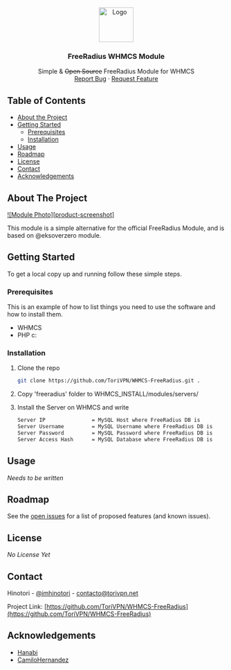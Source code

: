 <br />
<p align="center">
  <a href="https://github.com/ToriVPN/WHMCS-FreeRadius">
    <img src="https://hinotori.moe/ToriVPN/Github_WHMCSModule.png" alt="Logo" width="80" height="80">
  </a>

  <h3 align="center">FreeRadius WHMCS Module</h3>

  <p align="center">
    Simple & <strike>Open Source</strike> FreeRadius Module for WHMCS
    <br />
    <a href="https://github.com/ToriVPN/WHMCS-FreeRadius/issues">Report Bug</a>
    ·
    <a href="https://github.com/ToriVPN/WHMCS-FreeRadius/issues">Request Feature</a>
  </p>
</p>



<!-- TABLE OF CONTENTS -->
## Table of Contents

* [About the Project](#about-the-project)
* [Getting Started](#getting-started)
  * [Prerequisites](#prerequisites)
  * [Installation](#installation)
* [Usage](#usage)
* [Roadmap](#roadmap)
* [License](#license)
* [Contact](#contact)
* [Acknowledgements](#acknowledgements)



<!-- ABOUT THE PROJECT -->
## About The Project

[![Module Photo][product-screenshot]](https://example.com)

This module is a simple alternative for the official FreeRadius Module, and is based on @eksoverzero module.

## Getting Started

To get a local copy up and running follow these simple steps.

### Prerequisites

This is an example of how to list things you need to use the software and how to install them.

* WHMCS
* PHP c:

### Installation

1. Clone the repo

    ```sh
    git clone https://github.com/ToriVPN/WHMCS-FreeRadius.git .
    ```

2. Copy 'freeradius' folder to WHMCS_INSTALL/modules/servers/

3. Install the Server on WHMCS and write

    ```sh
    Server IP               = MySQL Host where FreeRadius DB is
    Server Username         = MySQL Username where FreeRadius DB is
    Server Password         = MySQL Password where FreeRadius DB is
    Server Access Hash      = MySQL Database where FreeRadius DB is
    ```

## Usage

_Needs to be written_

## Roadmap

See the [open issues](https://github.com/ToriVPN/WHMCS-FreeRadius/issues) for a list of proposed features (and known issues).

## License

_No License Yet_

## Contact

Hinotori - [@imhinotori](https://twitter.com/imhinotori) - contacto@torivpn.net

Project Link: [https://github.com/ToriVPN/WHMCS-FreeRadius](https://github.com/ToriVPN/WHMCS-FreeRadius)

## Acknowledgements

* [Hanabi](https://twitter.com/hanabi_42/)
* [CamiloHernandez](https://github.com/camilohernandez)
